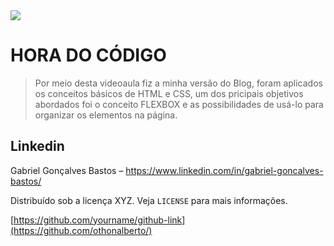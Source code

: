 <img src="./resultado_aula.png">

# HORA DO CÓDIGO
> Por meio desta videoaula fiz a minha versão do Blog, foram aplicados os conceitos básicos de HTML e CSS, um dos pricipais objetivos abordados foi o conceito FLEXBOX e as possibilidades de usá-lo para organizar os elementos na página.

## Linkedin

Gabriel Gonçalves Bastos – https://www.linkedin.com/in/gabriel-goncalves-bastos/

Distribuído sob a licença XYZ. Veja `LICENSE` para mais informações.

[https://github.com/yourname/github-link](https://github.com/othonalberto/)
